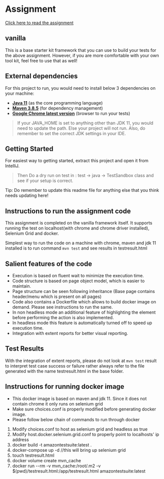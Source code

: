 # Assignment

[Click here to read the assignment](./docs/assignment.md)

## vanilla

This is a base starter kit framework that you can use to build your tests for the above assignment.
However, if you are more comfortable with your own tool kit, feel free to use that as well!

## External dependencies

For this project to run, you would need to install below 3 dependencies on your machine:

- **[Java 11](https://openjdk.java.net/projects/jdk/11/)** (as the core programming language)
- **[Maven 3.8.5](https://maven.apache.org/download.cgi)** (for dependency management)
- **[Google Chrome latest version](https://www.google.com/chrome/?brand=CHBD&gclid=Cj0KCQjwr-SSBhC9ARIsANhzu15P0PA-n9Zp4NpxKaOHVGtBD1TZQH0HlQQE6hUfsOFAU1nf-Rzdlf4aAoTJEALw_wcB&gclsrc=aw.ds)** (browser to run your tests)

> If your JAVA_HOME is set to anything other than JDK 11, you would need to update the path. Else your project
> will not run. Also, do remember to set the correct JDK settings in your IDE.

## Getting Started

For easiest way to getting started, extract this project and open it from IntelliJ.
> Then Do a dry run on test in : test -> java -> TestSandbox class and see if your setup is correct.  

Tip: Do remember to update this readme file for anything else that you think needs updating here!

## Instructions to run the assignment code

This assignment is completed on the vanilla framework itself. It supports running the test on localhost(with chrome and chrome driver installed), Selenium Grid and docker.

Simplest way to run the code on a machine with chrome, maven and jdk 11 installed is to run command `mvn test` and see results in testresult.html

## Salient features of the code

* Execution is based on fluent wait to minimize the execution time.
* Code structure is based on page object model, which is easier to maintain.
* Page structure can be seen following inheritance (Base page contains header/menu which is present on all pages)
* Code also contains a Dockerfile which allows to build docker image on demand. Please see instructions to run the same.
* In non headless mode an additional feature of highlighting the element before performing the action is also implemented.
* In headless mode this feature is automatically turned off to speed up execution time. 
* Integration with extent reports for better visual reporting.

## Test Results

With the integration of extent reports, please do not look at `mvn test` result to interpret test case success or failure rather always refer to the file generated with the name testresult.html in the base folder.

## Instructions for running docker image

* This docker image is based on maven and jdk 11. Since it does not contain chrome it only runs on selenium grid
* Make sure choices.conf is properly modified before generating docker image.
* Please follow below chain of commands to run through docker

1. Modify choices.conf to host as selenium grid and headless as true
2. Modify host.docker.selenium.grid.conf to properly point to localhosts' ip address
3. docker build -t amazontestsuite:latest .
4. docker-compose up -d //this will bring up selenium grid 
5. touch testresult.html
6. docker volume create mvn_cache
7. docker run --rm -v mvn_cache:/root/.m2 -v $(pwd)/testresult.html:/app/testresult.html amazontestsuite:latest